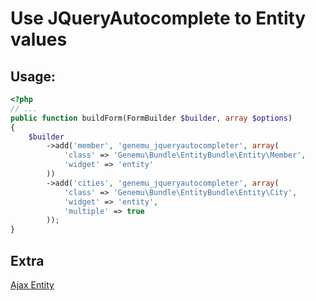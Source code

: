 # Use JQueryAutocomplete to Entity values

## Usage:

``` php
<?php
// ...
public function buildForm(FormBuilder $builder, array $options)
{
    $builder
        ->add('member', 'genemu_jqueryautocompleter', array(
            'class' => 'Genemu\Bundle\EntityBundle\Entity\Member',
            'widget' => 'entity'
        ))
        ->add('cities', 'genemu_jqueryautocompleter', array(
            'class' => 'Genemu\Bundle\EntityBundle\Entity\City',
            'widget' => 'entity',
            'multiple' => true
        ));
}
```

## Extra

[Ajax Entity](https://github.com/genemu/GenemuFormBundle/blob/master/Resources/doc/jquery/autocomplete/entity_ajax.md)
